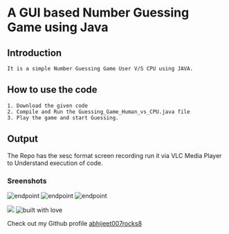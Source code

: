 # A GUI based Number Guessing Game using Java

## Introduction
```
It is a simple Number Guessing Game User V/S CPU using JAVA.  
```


## How to use the code
```
1. Download the given code
2. Compile and Run the Guessing_Game_Human_vs_CPU.java file
3. Play the game and start Guessing.

```
## Output
The Repo has the xesc format screen recording run it via VLC Media Player to Understand execution of code.
### Sreenshots
![endpoint](https://github.com/Tejas1510/hacking-tools-scripts/blob/size/Java/Guessing%20Game%20IN%20JAVA/Scshots/Screenshot(1999).png)
![endpoint](https://github.com/Tejas1510/hacking-tools-scripts/blob/size/Java/Guessing%20Game%20IN%20JAVA/Scshots/Screenshot(2000).png)
![endpoint](https://github.com/Tejas1510/hacking-tools-scripts/blob/size/Java/Guessing%20Game%20IN%20JAVA/Scshots/Screenshot(2001).png)

<a href = https://www.java.com/en/ ><img src="https://img.shields.io/badge/language-Java-blue?style=for-the-badge"></a>
![built with love](https://forthebadge.com/images/badges/built-with-love.svg)

Check out my Github profile [abhijeet007rocks8](https://github.com/abhijeet007rocks8)
